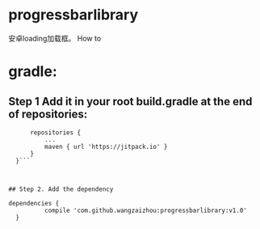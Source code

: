 # progressbarlibrary
安卓loading加载框。
How to

# gradle:
 ## Step 1 Add it in your root build.gradle at the end of repositories:
 
  ```allprojects {
		repositories {
			...
			maven { url 'https://jitpack.io' }
		}
	}```
 
 
  
 ## Step 2. Add the dependency
  
  dependencies {
	        compile 'com.github.wangzaizhou:progressbarlibrary:v1.0'
	}
